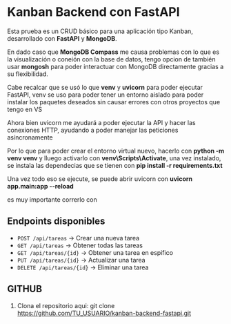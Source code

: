 # Kanban Backend con FastAPI 

Esta prueba es un CRUD básico para una aplicación tipo Kanban, desarrollado con **FastAPI** y **MongoDB**.

En dado caso que **MongoDB Compass** me causa problemas con lo que es la visualización o coneión con la base de datos, tengo opcion de también usar **mongosh** para poder interactuar con MongoDB directamente gracias a su flexibilidad.

Cabe recalcar que se usó lo que **venv** y **uvicorn** para poder ejecutar FastAPI, venv se uso para poder tener un entorno aislado para poder instalar los paquetes deseados sin causar errores con otros proyectos que tengo en VS

Ahora bien uvicorn me ayudará a poder ejecutar la API y hacer las conexiones HTTP, ayudando a poder manejar las peticiones asíncronamente

Por lo que para poder crear el entorno virtual nuevo, hacerlo con **python -m venv venv** y lluego activarlo con **venv\Scripts\Activate**, una vez instalado, se instala las dependecias que se tienen con **pip install -r requirements.txt**

Una vez todo eso se ejecute, se puede abrir uvicorn con **uvicorn app.main:app --reload**

es muy importante correrlo con 
##  Endpoints disponibles
- `POST /api/tareas` → Crear una nueva tarea
- `GET /api/tareas` → Obtener todas las tareas
- `GET /api/tareas/{id}` → Obtener una tarea en espifico 
- `PUT /api/tareas/{id}` → Actualizar una tarea
- `DELETE /api/tareas/{id}` → Eliminar una tarea

##  GITHUB
1. Clona el repositorio aqui:
   git clone https://github.com/TU_USUARIO/kanban-backend-fastapi.git
